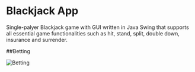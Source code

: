 # Blackjack App
Single-palyer Blackjack game with GUI written in Java Swing that supports all essential game functionalities such as hit, stand, split, double down, insurance and surrender.

##Betting

![Betting](https://github.com/SashaKurban/Blackjack-App/issues/2#issue-1393067842)
